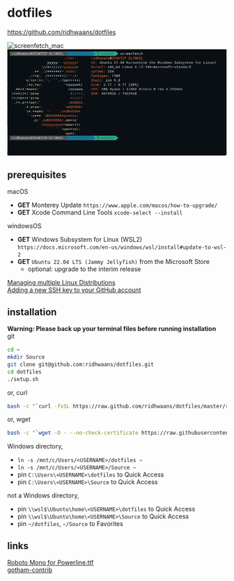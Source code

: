 # dotfiles
 https://github.com/ridhwaans/dotfiles

![screenfetch_mac](https://github.com/ridhwaans/dotfiles/raw/master/media/screenfetch-mac.png)
![screenfetch_windows](https://github.com/ridhwaans/dotfiles/raw/master/media/screenfetch-windows.png)

## prerequisites
macOS
- **GET** Monterey Update `https://www.apple.com/macos/how-to-upgrade/`
- **GET** Xcode Command Line Tools `xcode-select --install`

windowsOS
- **GET** Windows Subsystem for Linux (WSL2) `https://docs.microsoft.com/en-us/windows/wsl/install#update-to-wsl-2`
- **GET** `Ubuntu 22.04 LTS (Jammy Jellyfish)` from the Microsoft Store
    - optional: upgrade to the interim release

[Managing multiple Linux Distributions](https://docs.microsoft.com/en-us/windows/wsl/wsl-config#managing-multiple-linux-distributions)   
[Adding a new SSH key to your GitHub account](https://help.github.com/en/articles/adding-a-new-ssh-key-to-your-github-account)   

## installation
**Warning: Please back up your terminal files before running installation**  
git
```sh
cd ~
mkdir Source
git clone git@github.com:ridhwaans/dotfiles.git
cd dotfiles
./setup.sh
```
or, curl
```sh
bash -c "`curl -fsSL https://raw.github.com/ridhwaans/dotfiles/master/remote-setup.sh`"
```
or, wget
```sh
bash -c "`wget -O - --no-check-certificate https://raw.githubusercontent.com/ridhwaans/dotfiles/master/remote-setup.sh`"
```
Windows directory,
- `ln -s /mnt/c/Users/<USERNAME>/dotfiles ~`  
- `ln -s /mnt/c/Users/<USERNAME>/Source ~`  
- pin `C:\Users\<USERNAME>\dotfiles` to Quick Access  
- pin `C:\Users\<USERNAME>\Source` to Quick Access  

not a Windows directory,
- pin `\\wsl$\Ubuntu\home\<USERNAME>\dotfiles` to Quick Access  
- pin `\\wsl$\Ubuntu\home\<USERNAME>\Source` to Quick Access  
- pin `~/dotfiles`, `~/Source` to Favorites  

## links
[Roboto Mono for Powerline.ttf](https://github.com/powerline/fonts/blob/master/RobotoMono/Roboto%20Mono%20for%20Powerline.ttf)  
[gotham-contrib](https://github.com/whatyouhide/gotham-contrib)  
